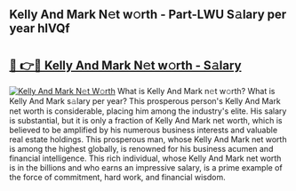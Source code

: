 ## Kelly And Mark N𝚎t w𝚘rth - Part-LWU S𝚊lary per year hlVQf

# <h2><a href="http://gc3davv.nevu.top/?p=Kelly+And+Mark">🔗 👉🔴 Kelly And Mark N𝚎t w𝚘rth - S𝚊lary</a></h2>

[![Kelly And Mark N𝚎t W𝚘rth](https://i.imgur.com/Oavwk0R.jpeg)](http://gc3davv.nevu.top/?p=Kelly+And+Mark)
What is Kelly And Mark n𝚎t w𝚘rth? What is Kelly And Mark s𝚊lary per year?
This prosperous person's Kelly And Mark net worth is considerable, placing him among the industry's elite. His salary is substantial, but it is only a fraction of Kelly And Mark net worth, which is believed to be amplified by his numerous business interests and valuable real estate holdings. This prosperous man, whose Kelly And Mark net worth is among the highest globally, is renowned for his business acumen and financial intelligence. This rich individual, whose Kelly And Mark net worth is in the billions and who earns an impressive salary, is a prime example of the force of commitment, hard work, and financial wisdom.
